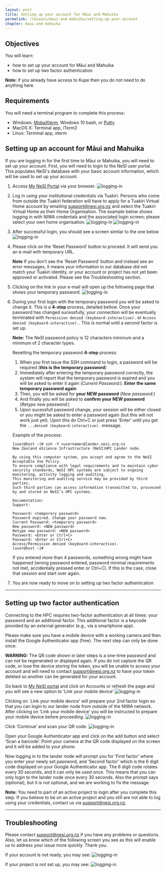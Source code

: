 ```yaml
---
layout: post
title: Setting up your account for Māui and Mahuika
permalink: /lessons/maui-and-mahuika/setting-up-your-account
chapter: maui-and-mahuika
---
```


## Objectives

You will learn:

* how to set up your account for Māui and Mahuika
* how to set up two factor authentication

**Note:** if you already have access to Kupe then you do not need to do anything here.

## Requirements

You will need a terminal program to complete this process:

- Windows: [MobaXterm](https://mobaxterm.mobatek.net/), Windows 10 bash, or [Putty](https://www.putty.org/)
- MacOS X: Terminal app, iTerm2
- Linux: Terminal app, xterm

## Setting up an account for Māui and Mahuika

If you are logging in for the first time to Māui or Mahuika, you will need to set up your account. First, you will need to login to the NeSI user portal. This populates NeSI's database with your basic account information, which will be used to set up your account.

1. Access [My NeSI Portal](https://my.nesi.org.nz) via your browser.
   ![logging-in](../../assets/img/portal_login.png)

2. Log in using your institutional credentials via Tuakiri. Persons who come from outside the Tuakiri federation will have to apply for a Tuakiri Virtual Home account by emailing [support@nesi.org.nz](mailto:support@nesi.org.nz) and select the Tuakiri Virtual Home as their Home Organisation. The example below shows logging in with NIWA credentals and the associated login screen; please select your own home organisation.
   ![logging-in](../../assets/img/tuakiri_credentials.png)
   ![logging-in](../../assets/img/niwa_turakiri.png)

3. After successful login, you should see a screen similar to the one below
   ![logging-in](../../assets/img/login_success.png)

4. Please click on the ‘Reset Password’ button to proceed. It will send you an e-mail with temporary URL.

   **Note** If you don’t see the ‘Reset Password’ button and instead see an error messages, it means your information in our database did not match your Tuakiri identity, or your account or project has not yet been approved or activated. Please see the Troubleshooting section.

5. Clicking on the link in your e-mail will open up the following page that shows your temporary password.
![logging-in](../../assets/img/temp_password.png)

6. During your first login with the temporary password you will be asked to change it. This is a **4-step** process, detailed bellow. Once your password has changed sucessfully, your connection will be eventually terminated with `Permission denied (keyboard-interactive).` or `Access denied (keyboard-interactive).`. This is normal until a second factor is set up.

   **Note:** The NeSI password policy is 12 characters minimum and a minimum of 2 character types.

   Resetting the temporary password **4-step** process:
   1. When you first issue the SSH command to login, a password will be required (**this is the temporary password**)
   2. Immediately after entering the temporary password correctly, the system will report that the temporary password is expired and you will be asked to enter it again (_Current Password:_). **Enter the same temporary password again**
   3. Then, you will be asked for **your NEW password** (_New password:_)
   4. And finally you will be asked to **confirm your NEW password** (_Retype new password:_)
   5. Upon sucessfull password change, your session will be either closed or you might be asked to enter a password again (but this will not work just yet). Upon this do Ctrl+C or just press 'Enter' until you get the `...denied (keyboard-interactive).` message.
   
   Example of the process:
   ```
   [user@host ~]# ssh -Y <username>@lander.nesi.org.nz
   New Zealand eScience Infrastructure (NeSI)HPC Lander node.

   By using this computer system, you accept and agree to the NeSI Acceptable Use Policy.
   To ensure compliance with legal requirements and to maintain cyber security standards, NeSI HPC systems are subject to ongoing monitoring, activity logging and auditing.
   This monitoring and auditing service may be provided by third parties.
   Such third parties can access information transmitted to, processed by and stored on NeSI’s HPC systems.

   Documentation:
   Support:

   Password: <temporary password>
   Password expired. Change your password now.
   Current Password: <temporary password>
   New password: <NEW password>
   Retype new password: <NEW password>
   Password: <Enter or Ctrl+C>
   Password: <Enter or Ctrl+C>
   Access/Permission denied (keyboard-interactive).
   [user@host ~]#
   ```

   If you entered more than 4 passwords, something wrong might have happened (wrong password entered, password minimal requirements not met, accidentally pressed enter or Ctrl+C). If this is the case, close that session and start over again.



7. You are now ready to move on to setting up two factor authentication

---

## Setting up two factor authentication

Connecting to the HPC requires two-factor authentication at all times: your password and an additional factor. This additional factor is a keycode provided by an external generator (e.g., via a smartphone app).

Please make sure you have a mobile device with a working camera and then install the Google Authenticator app (free). The next step can only be done once. 


**WARNING:** The QR code shown in later steps is a one-time password and can not be regenerated or displayed again. If you do not capture the QR code, or lose the device storing the token, you will be unable to access your account and will need to contact [support@nesi.org.nz](mailto:support@nesi.org.nz) to have your token deleted so another can be generated for your account.

Go back to [My NeSI portal](https://my.nesi.org.nz) and click on Accounts or refresh the page and you will see a new option to ‘Link your mobile device’
![logging-in](../../assets/img/link_device.png)


Clicking on `Link your mobile device' will prepare your 2nd factor login so that you can login to our lander node from outside of the NIWA network. After clicking on ‘Link your mobile device’ you will be instructed to prepare your mobile device before proceeding.
![logging-in](../../assets/img/prepare_device.png)


Click ‘Continue’ and scan your QR code.
![logging-in](../../assets/img/qr_code.png)


Open your Google Authenticator app and click on the add button and select ‘Scan a barcode’. Point your camera at the QR code displayed on the screen and it will be added to your phone.

Now logging in to the lander node will prompt you for ‘First factor’ where you enter your newly set password, and ‘Second factor’ which is the 6 digit code displayed on your Google Authenticator app. The 6 digit code rotates every 30 seconds, and it can only be used once. This means that you can only login to the lander node once every 30 seconds. Also the prompt says (optional), but it is not optional, and we are working to fix the message.


**Note:** You need to part of an active project to login after you complete this step. If you believe to be on an active project and you still are not able to log using your credentials, contact us via [support@nesi.org.nz](mailto:support@nesi.org.nz).

---

## Troubleshooting

Please contact [support@nesi.org.nz](mailto:support@nesi.org.nz) if you have any problems or questions. Also, let us know which of the following screen you see as this will enable us to address your issue more quickly. Thank you.

If your account is not ready, you may see:
![logging-in](../../assets/img/no_account.png)

If your project is not set up, you may see:
![logging-in](../../assets/img/no_project.png)

